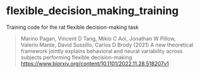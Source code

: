 # flexible_decision_making_training
Training code for the rat flexible decision-making task

>Marino Pagan, Vincent D Tang, Mikio C Aoi, Jonathan W Pillow, Valerio Mante, David Sussillo, Carlos D Brody (2021)
>A new theoretical framework jointly explains behavioral and neural variability across subjects performing flexible decision-making
https://www.biorxiv.org/content/10.1101/2022.11.28.518207v1
